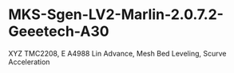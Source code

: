 # MKS-Sgen-LV2-Marlin-2.0.7.2-Geeetech-A30
XYZ TMC2208, E A4988 Lin Advance, Mesh Bed Leveling, Scurve Acceleration
